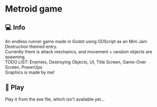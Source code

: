 # Metroid game
## :computer: Info
An endless runner game made in Godot using GDScript as an Mini Jam Destruction themed entry.<br>
Currently there is attack mechanics, and movement + random objects are spawning.<br>
TODO LIST: Enemies, Destroying Objects, UI, Title Screen, Game-Over Screen, PowerUps<br>
Graphics is made by me!


## :hammer: Play
Play it from the exe file, which isn't available yet...
